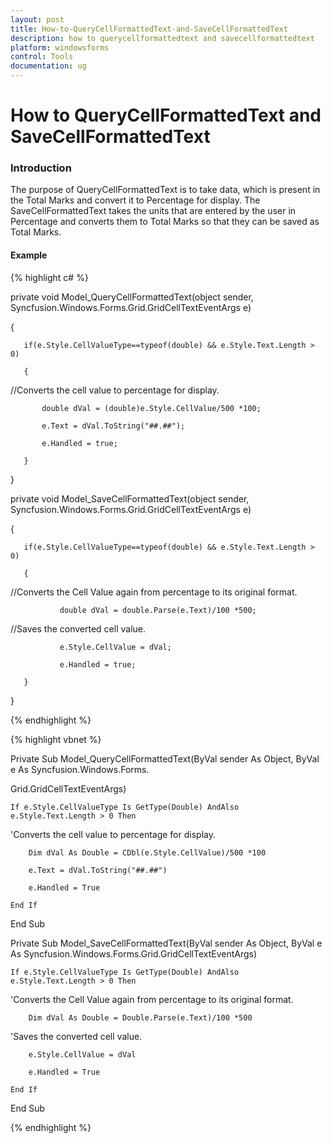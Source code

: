 ```yaml
---
layout: post
title: How-to-QueryCellFormattedText-and-SaveCellFormattedText
description: how to querycellformattedtext and savecellformattedtext
platform: windowsforms
control: Tools
documentation: ug
---
```


# How to QueryCellFormattedText and SaveCellFormattedText

### Introduction

The purpose of QueryCellFormattedText is to take data, which is present in the Total Marks and convert it to Percentage for display. The SaveCellFormattedText takes the units that are entered by the user in Percentage and converts them to Total Marks so that they can be saved as Total Marks.

#### Example

{% highlight c# %}



private void Model_QueryCellFormattedText(object sender, Syncfusion.Windows.Forms.Grid.GridCellTextEventArgs e)

{

       if(e.Style.CellValueType==typeof(double) && e.Style.Text.Length > 0)

       {

//Converts the cell value to percentage for display.

           double dVal = (double)e.Style.CellValue/500 *100; 

           e.Text = dVal.ToString("##.##"); 

           e.Handled = true;

       }

}

private void Model_SaveCellFormattedText(object sender, Syncfusion.Windows.Forms.Grid.GridCellTextEventArgs e)

{

       if(e.Style.CellValueType==typeof(double) && e.Style.Text.Length > 0)

       {

//Converts the Cell Value again from percentage to its original format.

               double dVal = double.Parse(e.Text)/100 *500;



//Saves the converted cell value.

               e.Style.CellValue = dVal; 

               e.Handled = true;

       }

}


{% endhighlight %}

{% highlight vbnet %}



 Private Sub Model_QueryCellFormattedText(ByVal sender As Object, ByVal e As Syncfusion.Windows.Forms. 

Grid.GridCellTextEventArgs)

    If e.Style.CellValueType Is GetType(Double) AndAlso e.Style.Text.Length > 0 Then



'Converts the cell value to percentage for display.

        Dim dVal As Double = CDbl(e.Style.CellValue)/500 *100

        e.Text = dVal.ToString("##.##")

        e.Handled = True

    End If

End Sub



Private Sub Model_SaveCellFormattedText(ByVal sender As Object, ByVal e As Syncfusion.Windows.Forms.Grid.GridCellTextEventArgs)

    If e.Style.CellValueType Is GetType(Double) AndAlso e.Style.Text.Length > 0 Then



'Converts the Cell Value again from percentage to its original format.

        Dim dVal As Double = Double.Parse(e.Text)/100 *500



'Saves the converted cell value.

        e.Style.CellValue = dVal

        e.Handled = True

    End If

End Sub


{% endhighlight %}

